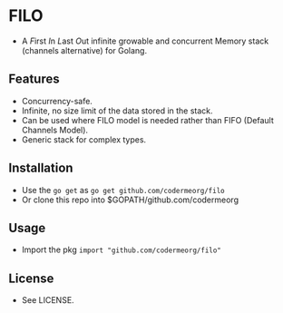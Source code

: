 # FILO
* A *F*irst *I*n *L*ast *O*ut infinite growable and concurrent Memory stack (channels alternative) for Golang.

## Features
* Concurrency-safe.
* Infinite, no size limit of the data stored in the stack.
* Can be used where FILO model is needed rather than FIFO (Default Channels Model).
* Generic stack for complex types.

## Installation
* Use the `go get` as `go get github.com/codermeorg/filo`
* Or clone this repo into $GOPATH/github.com/codermeorg

## Usage
* Import the pkg `import "github.com/codermeorg/filo"`

## License
* See LICENSE.

